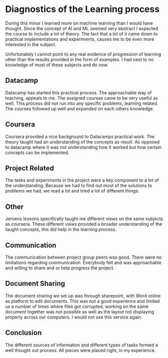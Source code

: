 # Diagnostics of the Learning process
During this minor I learned more on machine learning than I would have thought. Since the concept of AI and ML 
seemed very abstract I expected the course to include a lot of theory. The fact that a lot of it came down to 
practical implementations and experiments, causes me to be even more interested in the subject. 

Unfortunately I cannot point to any real evidence of progression of learning other than the results provided in the 
form of examples. I had next to no knowledge of most of these subjects and do now. 

## Datacamp
Datacamp has started this practical process. The approachable way of teaching, appeals to me. The assigned courses 
came to be very useful as well. This process did not run into any specific problems, learning related. The courses 
followed up well and expanded on each others knowledge.

## Coursera
Coursera provided a nice background to Datacamps practical work. The theory taught had an understanding of the 
concepts as result. As opposed to datacamp where it was not understanding how it worked but how  certain concepts 
can be implemented.

## Project Related 
The tasks and experiments in the project were a key component to a lot of the understanding. Because we had to 
find out most of the solutions to problems we had, we read a lot and tried a lot of different things.

## Other
Jeroens lessons specifically taught me different views on the same subjects as coursera. These different views 
provided a broader understanding of the taught concepts, this did help in the learning process. 

## Communication
The communication between project group peers was good. There were no limitations regarding communication. Everybody
felt and was approachable and willing to share and or help progress the project.

## Document Sharing
The document sharing we set up was through sharepoint, with Word online as platform to edit documents. This was not a 
good experience and limited us a number of times where files got corrupted, working on the same document together was 
not possible as well as the layout not displaying properly across our computers. I would not use this service again. 

## Conclusion
The different sources of information and different types of tasks formed a well thought out process. All pieces 
were placed right, in my experience. 
